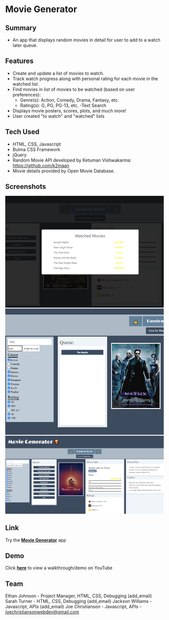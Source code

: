 # Movie Generator

## Summary

- An app that displays random movies in detail for user to add to a watch later queue.

## Features

- Create and update a list of movies to watch.
- Track watch progress along with personal rating for each movie in the watched list.
- Find movies in list of movies to be watched (based on user preferences):
  - Genre(s): Action, Comedy, Drama, Fantasy, etc.
  - Rating(s): G, PG, PG-13, etc.
  -Text Search
- Displays movie posters, scores, plots, and much more!
- User created "to watch" and "watched" lists 

## Tech Used
  - HTML, CSS, Javascript
  - Bulma CSS Framework
  - jQuery
  - Random Movie API developed by Ketuman Vishwakarma: https://github.com/k2maan
  - Movie details provided by Open Movie Database.

## Screenshots

![Main Screenshot](./assets/screenshots/screenshot.png "Main Screenshot")
![Search](./assets/screenshots/ss2.png "Search")
![Watched Movies Modal](./assets/screenshots/ss3.png "Watched Movies Modal")


## Link

Try the [**Movie Generator**](https://amplifyrebel.github.io/movie-generator/) app

## Demo

Click [**here**](https://youtu.be/__Xxidc2sFY) to view a walkthrough/demo on YouTube

## Team

Ethan Johnson - Project Manager, HTML, CSS, Debugging (add_email)
Sarah Turner - HTML, CSS, Debugging (add_email)
Jackson Williams - Javascript, APIs (add_email)
Joe Christianson - Javascript, APIs - joechristiansonwebdev@gmail.com

